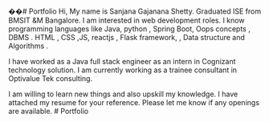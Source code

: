 ��#   P o r t f o l i o 
 
 Hi,
My name is Sanjana Gajanana Shetty. Graduated ISE from BMSIT &M Bangalore. I am interested in web development roles. I know programming languages like Java, python , Spring Boot, Oops concepts , DBMS . HTML , CSS ,JS, reactjs , Flask framework, , Data structure and Algorithms .

I have worked as a Java full stack engineer as an intern in Cognizant technology solution.  I am currently working as a trainee consultant in Optivalue Tek consulting.

I am willing to learn new things and also upskill my knowledge. I have attached my resume for your reference. Please let me know if any openings are available.
#   P o r t f o l i o  
 